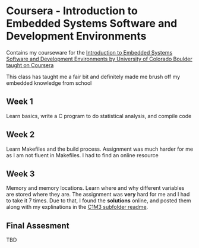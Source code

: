 # Coursera - Introduction to Embedded Systems Software and Development Environments
Contains my courseware for the [Introduction to Embedded Systems Software and Development Environments by University of Colorado Boulder taught on Coursera](https://www.coursera.org/learn/introduction-embedded-systems/home/welcome)

This class has taught me a fair bit and definitely made me brush off my embedded knowledge from school


## Week 1
Learn basics, write a C program to do statistical analysis, and compile code

## Week 2
Learn Makefiles and the build process.  Assignment was much harder for me as I am not fluent in Makefiles.  I had to find an online resource

## Week 3
Memory and memory locations.  Learn where and why different variables are stored where they are.  The assignment was **very** hard for me and I had to take it 7 times.  Due to that, I found the **solutions** online, and posted them along with my explinations in the [C1M3 subfolder readme](https://github.com/jtilles/coursera-introduction-embedded-systems-software-and-development-environments/blob/master/C1M3/readme.md).

## Final Assesment
TBD
